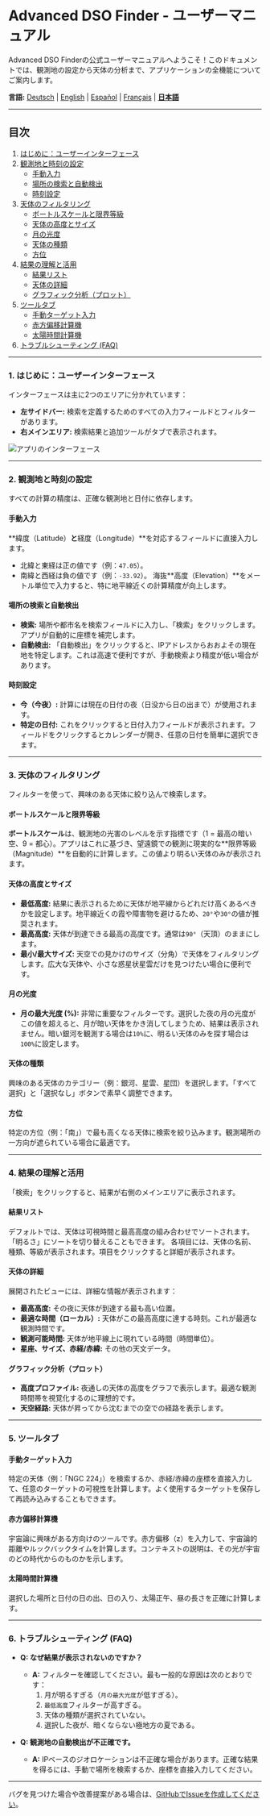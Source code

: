 # Advanced DSO Finder - ユーザーマニュアル

Advanced DSO Finderの公式ユーザーマニュアルへようこそ！このドキュメントでは、観測地の設定から天体の分析まで、アプリケーションの全機能についてご案内します。

**言語:** [Deutsch](MANUAL.de.md) | [English](MANUAL.en.md) | [Español](MANUAL.es.md) | [Français](MANUAL.fr.md) | [**日本語**](MANUAL.ja.md)

---

## 目次

1.  [はじめに：ユーザーインターフェース](#1-はじめにユーザーインターフェース)
2.  [観測地と時刻の設定](#2-観測地と時刻の設定)
    *   [手動入力](#手動入力)
    *   [場所の検索と自動検出](#場所の検索と自動検出)
    *   [時刻設定](#時刻設定)
3.  [天体のフィルタリング](#3-天体のフィルタリング)
    *   [ボートルスケールと限界等級](#ボートルスケールと限界等級)
    *   [天体の高度とサイズ](#天体の高度とサイズ)
    *   [月の光度](#月の光度)
    *   [天体の種類](#天体の種類)
    *   [方位](#方位)
4.  [結果の理解と活用](#4-結果の理解と活用)
    *   [結果リスト](#結果リスト)
    *   [天体の詳細](#天体の詳細)
    *   [グラフィック分析（プロット）](#グラフィック分析プロット)
5.  [ツールタブ](#5-ツールタブ)
    *   [手動ターゲット入力](#手動ターゲット入力)
    *   [赤方偏移計算機](#赤方偏移計算機)
    *   [太陽時間計算機](#太陽時間計算機)
6.  [トラブルシューティング (FAQ)](#6-トラブルシューティング-faq)

---

### 1. はじめに：ユーザーインターフェース

インターフェースは主に2つのエリアに分かれています：
*   **左サイドバー:** 検索を定義するためのすべての入力フィールドとフィルターがあります。
*   **右メインエリア:** 検索結果と追加ツールがタブで表示されます。

![アプリのインターフェース](screenshots/Japanisch_1.png)

---

### 2. 観測地と時刻の設定

すべての計算の精度は、正確な観測地と日付に依存します。

#### 手動入力
**緯度（Latitude）**と**経度（Longitude）**を対応するフィールドに直接入力します。
*   北緯と東経は正の値です（例：`47.05`）。
*   南緯と西経は負の値です（例：`-33.92`）。
海抜**高度（Elevation）**をメートル単位で入力すると、特に地平線近くの計算精度が向上します。

#### 場所の検索と自動検出
*   **検索:** 場所や都市名を検索フィールドに入力し、「検索」をクリックします。アプリが自動的に座標を補完します。
*   **自動検出:** 「自動検出」をクリックすると、IPアドレスからおおよその現在地を特定します。これは高速で便利ですが、手動検索より精度が低い場合があります。

#### 時刻設定
*   **今（今夜）:** 計算には現在の日付の夜（日没から日の出まで）が使用されます。
*   **特定の日付:** これをクリックすると日付入力フィールドが表示されます。フィールドをクリックするとカレンダーが開き、任意の日付を簡単に選択できます。

---

### 3. 天体のフィルタリング

フィルターを使って、興味のある天体に絞り込んで検索します。

#### ボートルスケールと限界等級
**ボートルスケール**は、観測地の光害のレベルを示す指標です（1 = 最高の暗い空、9 = 都心）。アプリはこれに基づき、望遠鏡での観測に現実的な**限界等級（Magnitude）**を自動的に計算します。この値より明るい天体のみが表示されます。

#### 天体の高度とサイズ
*   **最低高度:** 結果に表示されるために天体が地平線からどれだけ高くあるべきかを設定します。地平線近くの霞や障害物を避けるため、`20°`や`30°`の値が推奨されます。
*   **最高高度:** 天体が到達できる最高の高度です。通常は`90°`（天頂）のままにします。
*   **最小/最大サイズ:** 天空での見かけのサイズ（分角）で天体をフィルタリングします。広大な天体や、小さな惑星状星雲だけを見つけたい場合に便利です。

#### 月の光度
*   **月の最大光度 (%):** 非常に重要なフィルターです。選択した夜の月の光度がこの値を超えると、月が暗い天体をかき消してしまうため、結果は表示されません。暗い銀河を観測する場合は`10%`に、明るい天体のみを探す場合は`100%`に設定します。

#### 天体の種類
興味のある天体のカテゴリー（例：銀河、星雲、星団）を選択します。「すべて選択」と「選択なし」ボタンで素早く調整できます。

#### 方位
特定の方位（例：「南」）で最も高くなる天体に検索を絞り込みます。観測場所の一方向が遮られている場合に最適です。

---

### 4. 結果の理解と活用

「検索」をクリックすると、結果が右側のメインエリアに表示されます。

#### 結果リスト
デフォルトでは、天体は可視時間と最高高度の組み合わせでソートされます。「明るさ」にソートを切り替えることもできます。
各項目には、天体の名前、種類、等級が表示されます。項目をクリックすると詳細が表示されます。

#### 天体の詳細
展開されたビューには、詳細な情報が表示されます：
*   **最高高度:** その夜に天体が到達する最も高い位置。
*   **最適な時間（ローカル）:** 天体がこの最高高度に達する時刻。これが最適な観測時間です。
*   **観測可能時間:** 天体が地平線上に現れている時間（時間単位）。
*   **星座、サイズ、赤経/赤緯:** その他の天文データ。

#### グラフィック分析（プロット）
*   **高度プロファイル:** 夜通しの天体の高度をグラフで表示します。最適な観測時間帯を視覚化するのに理想的です。
*   **天空経路:** 天体が昇ってから沈むまでの空での経路を表示します。

---

### 5. ツールタブ

#### 手動ターゲット入力
特定の天体（例：「NGC 224」）を検索するか、赤経/赤緯の座標を直接入力して、任意のターゲットの可視性を計算します。よく使用するターゲットを保存して再読み込みすることもできます。

#### 赤方偏移計算機
宇宙論に興味がある方向けのツールです。赤方偏移（z）を入力して、宇宙論的距離やルックバックタイムを計算します。コンテキストの説明は、その光が宇宙のどの時代からのものかを示します。

#### 太陽時間計算機
選択した場所と日付の日の出、日の入り、太陽正午、昼の長さを正確に計算します。

---

### 6. トラブルシューティング (FAQ)

*   **Q: なぜ結果が表示されないのですか？**
    *   **A:** フィルターを確認してください。最も一般的な原因は次のとおりです：
        1.  月が明るすぎる（`月の最大光度`が低すぎる）。
        2.  `最低高度`フィルターが高すぎる。
        3.  天体の種類が選択されていない。
        4.  選択した夜が、暗くならない極地方の夏である。

*   **Q: 観測地の自動検出が不正確です。**
    *   **A:** IPベースのジオロケーションは不正確な場合があります。正確な結果を得るには、手動で場所を検索するか、座標を直接入力してください。

---
バグを見つけた場合や改善提案がある場合は、[GitHubでIssueを作成してください](https://github.com/Champion-22/ADSOFinder/issues)。
